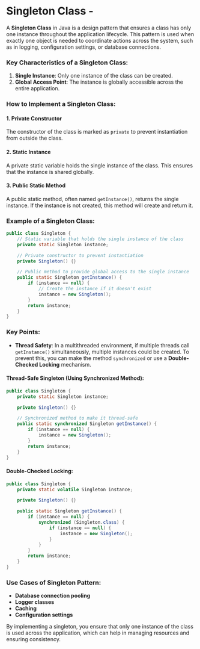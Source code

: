 # Singleton Class -

 A **Singleton Class** in Java is a design pattern that ensures a class has only one instance throughout the application lifecycle. This pattern is used when exactly one object is needed to coordinate actions across the system, such as in logging, configuration settings, or database connections.

### Key Characteristics of a Singleton Class:

1. **Single Instance**: Only one instance of the class can be created.
2. **Global Access Point**: The instance is globally accessible across the entire application.

### How to Implement a Singleton Class:

#### 1. Private Constructor

The constructor of the class is marked as `private` to prevent instantiation from outside the class.

#### 2. Static Instance

A private static variable holds the single instance of the class. This ensures that the instance is shared globally.

#### 3. Public Static Method

A public static method, often named `getInstance()`, returns the single instance. If the instance is not created, this method will create and return it.

### Example of a Singleton Class:

```java
public class Singleton {
    // Static variable that holds the single instance of the class
    private static Singleton instance;

    // Private constructor to prevent instantiation
    private Singleton() {}

    // Public method to provide global access to the single instance
    public static Singleton getInstance() {
        if (instance == null) {
            // Create the instance if it doesn't exist
            instance = new Singleton();
        }
        return instance;
    }
}
```

### Key Points:

- **Thread Safety**: In a multithreaded environment, if multiple threads call `getInstance()` simultaneously, multiple instances could be created. To prevent this, you can make the method `synchronized` or use a **Double-Checked Locking** mechanism.

#### Thread-Safe Singleton (Using Synchronized Method):

```java
public class Singleton {
    private static Singleton instance;

    private Singleton() {}

    // Synchronized method to make it thread-safe
    public static synchronized Singleton getInstance() {
        if (instance == null) {
            instance = new Singleton();
        }
        return instance;
    }
}
```

#### Double-Checked Locking:

```java
public class Singleton {
    private static volatile Singleton instance;

    private Singleton() {}

    public static Singleton getInstance() {
        if (instance == null) {
            synchronized (Singleton.class) {
                if (instance == null) {
                    instance = new Singleton();
                }
            }
        }
        return instance;
    }
}
```

### Use Cases of Singleton Pattern:

- **Database connection pooling**
- **Logger classes**
- **Caching**
- **Configuration settings**

By implementing a singleton, you ensure that only one instance of the class is used across the application, which can help in managing resources and ensuring consistency.
